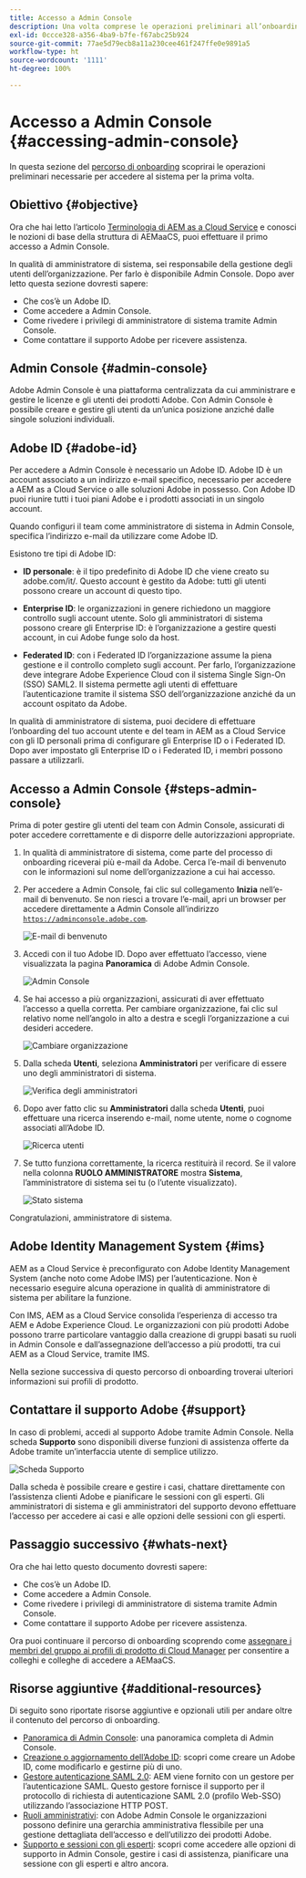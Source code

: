 ```yaml
---
title: Accesso a Admin Console
description: Una volta comprese le operazioni preliminari all’onboarding e le nozioni di base della struttura di AEMaaCS, puoi effettuare il primo accesso a Admin Console.
exl-id: 0ccce328-a356-4ba9-b7fe-f67abc25b924
source-git-commit: 77ae5d79ecb8a11a230cee461f247ffe0e9891a5
workflow-type: ht
source-wordcount: '1111'
ht-degree: 100%

---
```


# Accesso a Admin Console {#accessing-admin-console}

In questa sezione del [percorso di onboarding](overview.md) scoprirai le operazioni preliminari necessarie per accedere al sistema per la prima volta.

## Obiettivo {#objective}

Ora che hai letto l’articolo [Terminologia di AEM as a Cloud Service](terminology.md) e conosci le nozioni di base della struttura di AEMaaCS, puoi effettuare il primo accesso a Admin Console.

In qualità di amministratore di sistema, sei responsabile della gestione degli utenti dell’organizzazione. Per farlo è disponibile Admin Console. Dopo aver letto questa sezione dovresti sapere:

* Che cos’è un Adobe ID.
* Come accedere a Admin Console.
* Come rivedere i privilegi di amministratore di sistema tramite Admin Console.
* Come contattare il supporto Adobe per ricevere assistenza.

## Admin Console {#admin-console}

Adobe Admin Console è una piattaforma centralizzata da cui amministrare e gestire le licenze e gli utenti dei prodotti Adobe. Con Admin Console è possibile creare e gestire gli utenti da un’unica posizione anziché dalle singole soluzioni individuali.

## Adobe ID {#adobe-id}

Per accedere a Admin Console è necessario un Adobe ID. Adobe ID è un account associato a un indirizzo e-mail specifico, necessario per accedere a AEM as a Cloud Service o alle soluzioni Adobe in possesso. Con Adobe ID puoi riunire tutti i tuoi piani Adobe e i prodotti associati in un singolo account.

Quando configuri il team come amministratore di sistema in Admin Console, specifica l’indirizzo e-mail da utilizzare come Adobe ID.

Esistono tre tipi di Adobe ID:

* **ID personale**: è il tipo predefinito di Adobe ID che viene creato su adobe.com/it/. Questo account è gestito da Adobe: tutti gli utenti possono creare un account di questo tipo.

* **Enterprise ID**: le organizzazioni in genere richiedono un maggiore controllo sugli account utente. Solo gli amministratori di sistema possono creare gli Enterprise ID: è l’organizzazione a gestire questi account, in cui Adobe funge solo da host.

* **Federated ID**: con i Federated ID l’organizzazione assume la piena gestione e il controllo completo sugli account. Per farlo, l’organizzazione deve integrare Adobe Experience Cloud con il sistema Single Sign-On (SSO) SAML2. Il sistema permette agli utenti di effettuare l’autenticazione tramite il sistema SSO dell’organizzazione anziché da un account ospitato da Adobe.

In qualità di amministratore di sistema, puoi decidere di effettuare l’onboarding del tuo account utente e del team in AEM as a Cloud Service con gli ID personali prima di configurare gli Enterprise ID o i Federated ID. Dopo aver impostato gli Enterprise ID o i Federated ID, i membri possono passare a utilizzarli.

## Accesso a Admin Console {#steps-admin-console}

Prima di poter gestire gli utenti del team con Admin Console, assicurati di poter accedere correttamente e di disporre delle autorizzazioni appropriate.

1. In qualità di amministratore di sistema, come parte del processo di onboarding riceverai più e-mail da Adobe. Cerca l’e-mail di benvenuto con le informazioni sul nome dell’organizzazione a cui hai accesso.

1. Per accedere a Admin Console, fai clic sul collegamento **Inizia** nell’e-mail di benvenuto. Se non riesci a trovare l’e-mail, apri un browser per accedere direttamente a Admin Console all’indirizzo [`https://adminconsole.adobe.com`](https://adminconsole.adobe.com).

   ![E-mail di benvenuto](/help/journey-onboarding/assets/get-started-email.png)

1. Accedi con il tuo Adobe ID. Dopo aver effettuato l’accesso, viene visualizzata la pagina **Panoramica** di Adobe Admin Console.

   ![Admin Console](/help/journey-onboarding/assets/get-started1.png)

1. Se hai accesso a più organizzazioni, assicurati di aver effettuato l’accesso a quella corretta. Per cambiare organizzazione, fai clic sul relativo nome nell’angolo in alto a destra e scegli l’organizzazione a cui desideri accedere.

   ![Cambiare organizzazione](/help/journey-onboarding/assets/admin-console-orgswitch.png)

1. Dalla scheda **Utenti**, seleziona **Amministratori** per verificare di essere uno degli amministratori di sistema.

   ![Verifica degli amministratori](/help/journey-onboarding/assets/get-started2.png)

1. Dopo aver fatto clic su **Amministratori** dalla scheda **Utenti**, puoi effettuare una ricerca inserendo e-mail, nome utente, nome o cognome associati all’Adobe ID.

   ![Ricerca utenti](/help/journey-onboarding/assets/get-started3.png)

1. Se tutto funziona correttamente, la ricerca restituirà il record. Se il valore nella colonna **RUOLO AMMINISTRATORE** mostra **Sistema**, l’amministratore di sistema sei tu (o l’utente visualizzato).

   ![Stato sistema](/help/journey-onboarding/assets/get-started4.png)

Congratulazioni, amministratore di sistema.

## Adobe Identity Management System {#ims}

AEM as a Cloud Service è preconfigurato con Adobe Identity Management System (anche noto come Adobe IMS) per l’autenticazione. Non è necessario eseguire alcuna operazione in qualità di amministratore di sistema per abilitare la funzione.

Con IMS, AEM as a Cloud Service consolida l’esperienza di accesso tra AEM e Adobe Experience Cloud. Le organizzazioni con più prodotti Adobe possono trarre particolare vantaggio dalla creazione di gruppi basati su ruoli in Admin Console e dall’assegnazione dell’accesso a più prodotti, tra cui AEM as a Cloud Service, tramite IMS.

Nella sezione successiva di questo percorso di onboarding troverai ulteriori informazioni sui profili di prodotto.

## Contattare il supporto Adobe {#support}

In caso di problemi, accedi al supporto Adobe tramite Admin Console. Nella scheda **Supporto** sono disponibili diverse funzioni di assistenza offerte da Adobe tramite un’interfaccia utente di semplice utilizzo.

![Scheda Supporto](/help/journey-onboarding/assets/support-menu.png)

Dalla scheda è possibile creare e gestire i casi, chattare direttamente con l’assistenza clienti Adobe e pianificare le sessioni con gli esperti. Gli amministratori di sistema e gli amministratori del supporto devono effettuare l’accesso per accedere ai casi e alle opzioni delle sessioni con gli esperti.

## Passaggio successivo {#whats-next}

Ora che hai letto questo documento dovresti sapere:

* Che cos’è un Adobe ID.
* Come accedere a Admin Console.
* Come rivedere i privilegi di amministratore di sistema tramite Admin Console.
* Come contattare il supporto Adobe per ricevere assistenza.

Ora puoi continuare il percorso di onboarding scoprendo come [assegnare i membri del gruppo ai profili di prodotto di Cloud Manager](assign-profiles-cloud-manager.md) per consentire a colleghi e colleghe di accedere a AEMaaCS.

## Risorse aggiuntive {#additional-resources}

Di seguito sono riportate risorse aggiuntive e opzionali utili per andare oltre il contenuto del percorso di onboarding.

* [Panoramica di Admin Console](https://helpx.adobe.com/it/enterprise/using/admin-console.html): una panoramica completa di Admin Console.
* [Creazione o aggiornamento dell’Adobe ID](https://helpx.adobe.com/it/manage-account/using/create-update-adobe-id.html#HowtocreateorupdateyourAdobeID/): scopri come creare un Adobe ID, come modificarlo e gestirne più di uno.
* [Gestore autenticazione SAML 2.0](https://experienceleague.adobe.com/docs/experience-manager-65/administering/security/saml-2-0-authenticationhandler.html?lang=it): AEM viene fornito con un gestore per l’autenticazione SAML. Questo gestore fornisce il supporto per il protocollo di richiesta di autenticazione SAML 2.0 (profilo Web-SSO) utilizzando l’associazione HTTP POST.
* [Ruoli amministrativi](https://helpx.adobe.com/it/enterprise/using/admin-roles.ug.html): con Adobe Admin Console le organizzazioni possono definire una gerarchia amministrativa flessibile per una gestione dettagliata dell’accesso e dell’utilizzo dei prodotti Adobe.
* [Supporto e sessioni con gli esperti](https://helpx.adobe.com/it/enterprise/admin-guide.html/enterprise/using/support-for-experience-cloud.ug.html): scopri come accedere alle opzioni di supporto in Admin Console, gestire i casi di assistenza, pianificare una sessione con gli esperti e altro ancora.

